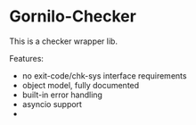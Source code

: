 # Gornilo-Checker

This is a checker wrapper lib.

Features:

- no exit-code/chk-sys interface requirements
- object model, fully documented
- built-in error handling
- asyncio support
- 
